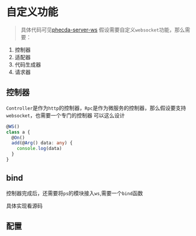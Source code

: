 # 自定义功能

> 具体代码可见[phecda-server-ws]()
假设需要自定义`websocket`功能，那么需要：
1. 控制器
2. 适配器
3. 代码生成器
4. 请求器

## 控制器

`Controller`是作为`http`的控制器，`Rpc`是作为微服务的控制器，那么假设要支持`websocket`，也需要一个专门的控制器
可以这么设计

```ts
@WS()
class a {
  @On()
  add(@Arg() data: any) {
    console.log(data)
  }
}
```

## bind

控制器完成后，还需要将`ps`的模块接入`ws`,需要一个`bind`函数

具体实现看源码

## 配置
